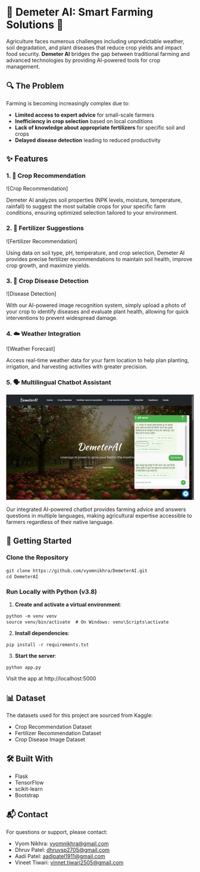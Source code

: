 # 🌱 Demeter AI: Smart Farming Solutions 🚜

Agriculture faces numerous challenges including unpredictable weather, soil degradation, and plant diseases that reduce crop yields and impact food security. **Demeter AI** bridges the gap between traditional farming and advanced technologies by providing AI-powered tools for crop management.

## 🔍 The Problem

Farming is becoming increasingly complex due to:
* **Limited access to expert advice** for small-scale farmers
* **Inefficiency in crop selection** based on local conditions
* **Lack of knowledge about appropriate fertilizers** for specific soil and crops
* **Delayed disease detection** leading to reduced productivity

## ✨ Features

### 1. 🌾 Crop Recommendation
![Crop Recommendation]

Demeter AI analyzes soil properties (NPK levels, moisture, temperature, rainfall) to suggest the most suitable crops for your specific farm conditions, ensuring optimized selection tailored to your environment.

### 2. 🧪 Fertilizer Suggestions
![Fertilizer Recommendation]

Using data on soil type, pH, temperature, and crop selection, Demeter AI provides precise fertilizer recommendations to maintain soil health, improve crop growth, and maximize yields.

### 3. 🔬 Crop Disease Detection
![Disease Detection]

With our AI-powered image recognition system, simply upload a photo of your crop to identify diseases and evaluate plant health, allowing for quick interventions to prevent widespread damage.

### 4. ☁️ Weather Integration
![Weather Forecast]

Access real-time weather data for your farm location to help plan planting, irrigation, and harvesting activities with greater precision.

### 5. 🗣️ Multilingual Chatbot Assistant
![Chatbot Assistant](static/images/Chatbot.png)

Our integrated AI-powered chatbot provides farming advice and answers questions in multiple languages, making agricultural expertise accessible to farmers regardless of their native language.

## 🚀 Getting Started

### Clone the Repository

```
git clone https://github.com/vyomnikhra/DemeterAI.git
cd DemeterAI
```

### Run Locally with Python (v3.8)

1. **Create and activate a virtual environment**:
```
python -m venv venv
source venv/bin/activate  # On Windows: venv\Scripts\activate
```

2. **Install dependencies**:
```
pip install -r requirements.txt
```

3. **Start the server**:
```
python app.py
```

Visit the app at http://localhost:5000

## 📊 Dataset

The datasets used for this project are sourced from Kaggle:
* Crop Recommendation Dataset
* Fertilizer Recommendation Dataset
* Crop Disease Image Dataset

## 🛠️ Built With
* Flask
* TensorFlow
* scikit-learn
* Bootstrap

## 📬 Contact

For questions or support, please contact:
- Vyom Nikhra: vyomnikhra@gmail.com
- Dhruv Patel: dhruvsp2705@gmail.com
- Aadi Patel: aadipatel1911@gmail.com
- Vineet Tiwari: vinnet.tiwari2505@gmail.com

